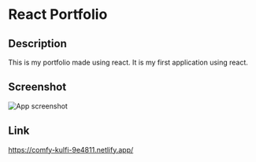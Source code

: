 # React Portfolio 

## Description
This is my portfolio made using react. It is my first application using react.

## Screenshot
![App screenshot](/assets/appScreenshot.PNG)

## Link
https://comfy-kulfi-9e4811.netlify.app/